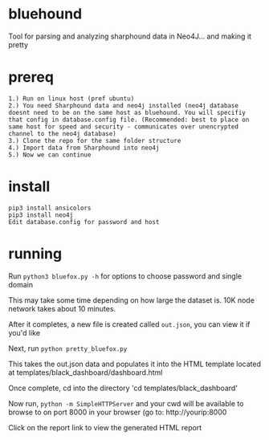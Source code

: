 # bluehound
Tool for parsing and analyzing sharphound data in Neo4J... and making it pretty

# prereq
```
1.) Run on linux host (pref ubuntu)
2.) You need Sharphound data and neo4j installed (neo4j database doesnt need to be on the same host as bluehound. You will specifiy that config in database.config file. (Recommended: best to place on same host for speed and security - communicates over unencrypted channel to the neo4j database) 
3.) Clone the repo for the same folder structure
4.) Import data from Sharphound into neo4j
5.) Now we can continue
```

# install
```
pip3 install ansicolors
pip3 install neo4j
Edit database.config for password and host
```

# running
Run `python3 bluefox.py -h` for options to choose password and single domain

This may take some time depending on how large the dataset is. 10K node network takes about 10 minutes.

After it completes, a new file is created called `out.json`, you can view it if you'd like

Next, run `python pretty_bluefox.py`

This takes the out.json data and populates it into the HTML template located at templates/black_dashboard/dashboard.html

Once complete, cd into the directory 'cd templates/black_dashboard'

Now run, `python -m SimpleHTTPServer` and your cwd will be available to browse to on port 8000 in your browser (go to: http://yourip:8000

Click on the report link to view the generated HTML report
